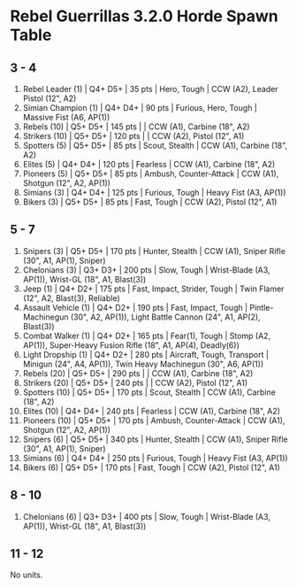 # Rebel Guerrillas 3.2.0 Horde Spawn Table

## 3 - 4

1. Rebel Leader (1) | Q4+ D5+ | 35 pts | Hero, Tough | CCW (A2), Leader Pistol (12", A2)
1. Simian Champion (1) | Q4+ D4+ | 90 pts | Furious, Hero, Tough | Massive Fist (A6, AP(1))
1. Rebels (10) | Q5+ D5+ | 145 pts |  | CCW (A1), Carbine (18", A2)
1. Strikers (10) | Q5+ D5+ | 120 pts |  | CCW (A2), Pistol (12", A1)
1. Spotters (5) | Q5+ D5+ | 85 pts | Scout, Stealth | CCW (A1), Carbine (18", A2)
1. Elites (5) | Q4+ D4+ | 120 pts | Fearless | CCW (A1), Carbine (18", A2)
1. Pioneers (5) | Q5+ D5+ | 85 pts | Ambush, Counter-Attack | CCW (A1), Shotgun (12", A2, AP(1))
1. Simians (3) | Q4+ D4+ | 125 pts | Furious, Tough | Heavy Fist (A3, AP(1))
1. Bikers (3) | Q5+ D5+ | 85 pts | Fast, Tough | CCW (A2), Pistol (12", A1)

## 5 - 7

1. Snipers (3) | Q5+ D5+ | 170 pts | Hunter, Stealth | CCW (A1), Sniper Rifle (30", A1, AP(1), Sniper)
1. Chelonians (3) | Q3+ D3+ | 200 pts | Slow, Tough | Wrist-Blade (A3, AP(1)), Wrist-GL (18", A1, Blast(3))
1. Jeep (1) | Q4+ D2+ | 175 pts | Fast, Impact, Strider, Tough | Twin Flamer (12", A2, Blast(3), Reliable)
1. Assault Vehicle (1) | Q4+ D2+ | 190 pts | Fast, Impact, Tough | Pintle-Machinegun (30", A2, AP(1)), Light Battle Cannon (24", A1, AP(2), Blast(3))
1. Combat Walker (1) | Q4+ D2+ | 165 pts | Fear(1), Tough | Stomp (A2, AP(1)), Super-Heavy Fusion Rifle (18", A1, AP(4), Deadly(6))
1. Light Dropship (1) | Q4+ D2+ | 280 pts | Aircraft, Tough, Transport | Minigun (24", A4, AP(1)), Twin Heavy Machinegun (30", A6, AP(1))
1. Rebels (20) | Q5+ D5+ | 290 pts |  | CCW (A1), Carbine (18", A2)
1. Strikers (20) | Q5+ D5+ | 240 pts |  | CCW (A2), Pistol (12", A1)
1. Spotters (10) | Q5+ D5+ | 170 pts | Scout, Stealth | CCW (A1), Carbine (18", A2)
1. Elites (10) | Q4+ D4+ | 240 pts | Fearless | CCW (A1), Carbine (18", A2)
1. Pioneers (10) | Q5+ D5+ | 170 pts | Ambush, Counter-Attack | CCW (A1), Shotgun (12", A2, AP(1))
1. Snipers (6) | Q5+ D5+ | 340 pts | Hunter, Stealth | CCW (A1), Sniper Rifle (30", A1, AP(1), Sniper)
1. Simians (6) | Q4+ D4+ | 250 pts | Furious, Tough | Heavy Fist (A3, AP(1))
1. Bikers (6) | Q5+ D5+ | 170 pts | Fast, Tough | CCW (A2), Pistol (12", A1)

## 8 - 10

1. Chelonians (6) | Q3+ D3+ | 400 pts | Slow, Tough | Wrist-Blade (A3, AP(1)), Wrist-GL (18", A1, Blast(3))

## 11 - 12

No units.